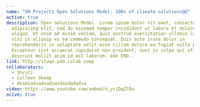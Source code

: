 ```yaml
---
name: "SM Project1 Open Solutions Model: 100s of climate solutions@@"
active: true
description: Open Solutions Model. Lorem ipsum dolor sit amet, consectetur
  adipiscing elit, sed do eiusmod tempor incididunt ut labore et dolore magna
  aliqua. Ut enim ad minim veniam, quis nostrud exercitation ullamco laboris
  nisi ut aliquip ex ea commodo consequat. Duis aute irure dolor in
  reprehenderit in voluptate velit esse cillum dolore eu fugiat nulla pariatur.
  Excepteur sint occaecat cupidatat non proident, sunt in culpa qui officia
  deserunt mollit anim id est laborum. èêë END..
link: http://stage.pdd.colab.coop
collaborators:
  - Shruti
  - Colleen Skemp
  - dsadsadsadsadsasdasdadadsa
video: https://www.youtube.com/embed/n_ysjDqZlDw
acive: true
---
```

